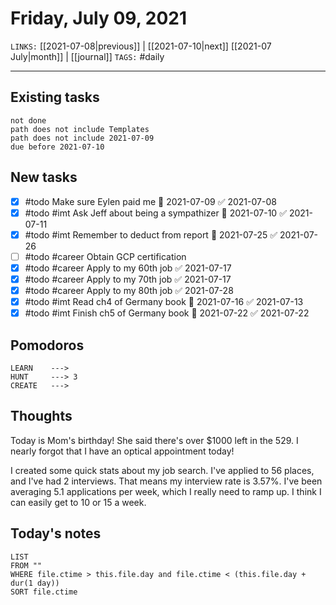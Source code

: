 # Friday, July 09, 2021
`LINKS:` [[2021-07-08|previous]] | [[2021-07-10|next]]  [[2021-07 July|month]] |  [[journal]] 
`TAGS:` #daily

---
## Existing tasks
```tasks
not done
path does not include Templates
path does not include 2021-07-09
due before 2021-07-10
```

## New tasks
- [x] #todo Make sure Eylen paid me 📅 2021-07-09 ✅ 2021-07-08
- [x] #todo #imt Ask Jeff about being a sympathizer 📅 2021-07-10 ✅ 2021-07-11
- [x] #todo #imt Remember to deduct from report 📅 2021-07-25 ✅ 2021-07-26
- [ ] #todo #career Obtain GCP certification
- [x] #todo #career Apply to my 60th job ✅ 2021-07-17
- [x] #todo #career Apply to my 70th job ✅ 2021-07-17
- [x] #todo #career Apply to my 80th job ✅ 2021-07-28
- [x] #todo #imt Read ch4 of Germany book 📅 2021-07-16 ✅ 2021-07-13
- [x] #todo #imt Finish ch5 of Germany book 📅 2021-07-22 ✅ 2021-07-22

## Pomodoros
```
LEARN    ---> 
HUNT     ---> 3
CREATE   ---> 
```

## Thoughts
Today is Mom's birthday! She said there's over $1000 left in the 529. I nearly forgot that I have an optical appointment today! 

I created some quick stats about my job search. I've applied to 56 places, and I've had 2 interviews. That means my interview rate is 3.57%. I've been averaging 5.1 applications per week, which I really need to ramp up. I think I can easily get to 10 or 15 a week. 

## Today's notes
```dataview
LIST 
FROM ""
WHERE file.ctime > this.file.day and file.ctime < (this.file.day + dur(1 day))
SORT file.ctime
```
